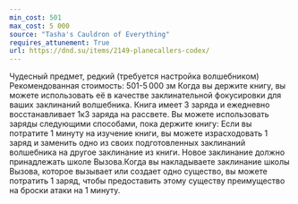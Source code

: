 ```yaml
---
min_cost: 501
max_cost: 5 000
source: "Tasha's Cauldron of Everything"
requires_attunement: True
url: https://dnd.su/items/2149-planecallers-codex/
---
```


Чудесный предмет, редкий (требуется настройка волшебником)
Рекомендованная стоимость: 501-5 000 зм
Когда вы держите книгу, вы можете использовать её в качестве заклинательной фокусировки для ваших заклинаний волшебника.
Книга имеет 3 заряда и ежедневно восстанавливает 1к3 заряда на рассвете. Вы можете использовать заряды следующими способами, пока держите книгу:
Если вы потратите 1 минуту на изучение книги, вы можете израсходовать 1 заряд и заменить одно из своих подготовленных заклинаний волшебника на другое заклинание из книги. Новое заклинание должно принадлежать школе Вызова.Когда вы накладываете заклинание школы Вызова, которое вызывает или создает одно существо, вы можете потратить 1 заряд, чтобы предоставить этому существу преимущество на броски атаки на 1 минуту.